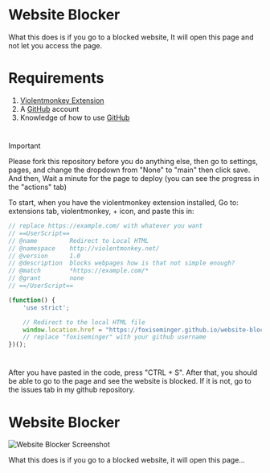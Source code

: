 # Website Blocker
What this does is if you go to a blocked website, It will open this page and not let you access the page.
# Requirements
1. [Violentmonkey Extension](https://violentmonkey.github.io)
2. A [GitHub](https://github.com/) account
3. Knowledge of how to use [GitHub](https://github.com/)
#
>[!IMPORTANT]
>
>Please fork this repository before you do anything else, then go to settings, pages, and change the dropdown from "None" to "main" then click save. And then, Wait a minute for the page to deploy (you can see the progress in the "actions" tab)

To start, when you have the violentmonkey extension installed, Go to: extensions tab, violentmonkey, + icon, and paste this in:
```javascript
// replace https://example.com/ with whatever you want
// ==UserScript==
// @name         Redirect to Local HTML
// @namespace    http://violentmonkey.net/
// @version      1.0
// @description  blocks webpages how is that not simple enough?
// @match        *https://example.com/*
// @grant        none
// ==/UserScript==

(function() {
    'use strict';

    // Redirect to the local HTML file
    window.location.href = "https://foxiseminger.github.io/website-blocker/";
    // replace "foxiseminger" with your github username
})();
```
#
After you have pasted in the code, press "CTRL + S". After that, you should be able to go to the page and see the website is blocked. If it is not, go to the issues tab in my github repository.
# Website Blocker

![Website Blocker Screenshot](https://foxiseminger.github.io/website-blocker/screenshot.png)

What this does is if you go to a blocked website, it will open this page...
